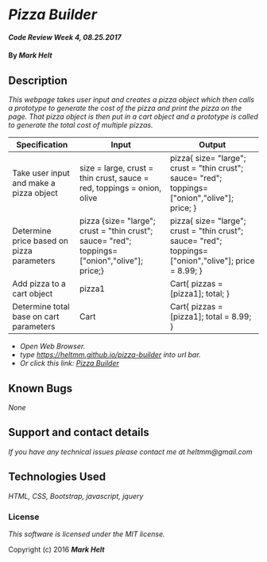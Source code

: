 # _Pizza Builder_

#### _Code Review Week 4, 08.25.2017_

#### By _**Mark Helt**_

## Description

_This webpage takes user input and creates a pizza object which then calls a prototype to generate the cost of the pizza and print the pizza on the page.  That pizza object is then put in a cart object and a prototype is called to generate the total cost of multiple pizzas._

| **Specification**                         | **Input**                                                                                     | **Output**                                                                                            |
|-------------------------------------------|-----------------------------------------------------------------------------------------------|-------------------------------------------------------------------------------------------------------|
| Take user input and make a pizza object   | size = large, crust = thin crust, sauce = red, toppings = onion, olive                        | pizza{ size= "large"; crust = "thin crust"; sauce= "red"; toppings=["onion","olive"]; price; }        |
| Determine price based on pizza parameters | pizza {size= "large"; crust = "thin crust"; sauce= "red"; toppings=["onion","olive"]; price;} | pizza{ size= "large"; crust = "thin crust"; sauce= "red"; toppings=["onion","olive"]; price = 8.99; } |
| Add pizza to a cart object                | pizza1                                                                                        | Cart{ pizzas = [pizza1]; total; }                                                                     |
| Determine total base on cart parameters   | Cart                                                                                          | Cart{ pizzas =[pizza1]; total = 8.99; }                                                               |## Setup

* _Open Web Browser._
* _type https://heltmm.github.io/pizza-builder into url bar._
* _Or click this link: [Pizza Builder](https://heltmm.github.io/pizza-builder)_

## Known Bugs

_None_

## Support and contact details

_If you have any technical issues please contact me at_
_heltmm@gmail.com_

## Technologies Used

_HTML, CSS, Bootstrap, javascript, jquery_

### License

*This software is licensed under the MIT license.*

Copyright (c) 2016 **_Mark Helt_**
